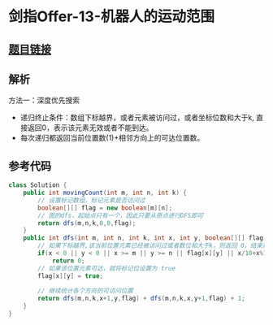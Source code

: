 # 剑指Offer-13-机器人的运动范围

## [题目链接](https://leetcode-cn.com/problems/ji-qi-ren-de-yun-dong-fan-wei-lcof/)

## 解析

方法一：深度优先搜索
- 递归终止条件：数组下标越界，或者元素被访问过，或者坐标位数和大于k, 直接返回0，表示该元素无效或者不能到达。
- 每次递归都返回当前位置数(1)+相邻方向上的可达位置数。


## 参考代码
```Java
class Solution {
    public int movingCount(int m, int n, int k) {
        // 设置标记数组，标记元素是否访问过
        boolean[][] flag = new boolean[m][n];
        // 图的dfs，起始点只有一个，因此只要从原点进行DFS即可
        return dfs(m,n,k,0,0,flag);
    }
    public int dfs(int m, int n, int k, int x, int y, boolean[][] flag){
        // 如果下标越界,该当前位置元素已经被访问过或者数位和大于k，则返回 0，结束递归
        if(x < 0 || y < 0 || x >= m || y >= n || flag[x][y] || x/10+x%10+y/10+y%10 > k)
            return 0;
        // 如果该位置元素可达，就将标记位设置为 true
        flag[x][y] = true;
        
        // 继续统计各个方向的可访问位置
        return dfs(m,n,k,x+1,y,flag) + dfs(m,n,k,x,y+1,flag) + 1;
    }
}

```